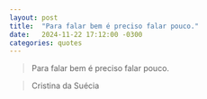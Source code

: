 ```yaml
---
layout: post
title:  "Para falar bem é preciso falar pouco."
date:   2024-11-22 17:12:00 -0300
categories: quotes
---
```

>Para falar bem é preciso falar pouco.

>Cristina da Suécia
